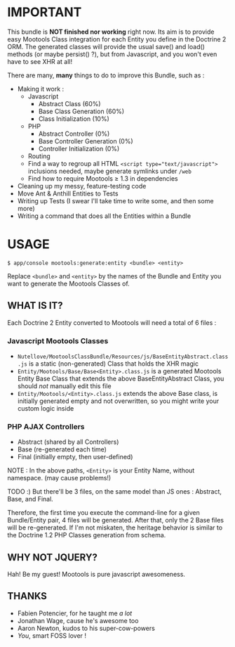 # IMPORTANT

This bundle is **NOT finished nor working** right now. Its aim is to provide easy Mootools Class integration for each Entity you define in the Doctrine 2 ORM.
The generated classes will provide the usual save() and load() methods (or maybe persist() ?), but from Javascript, and you won't even have to see XHR at all!

There are many, **many** things to do to improve this Bundle, such as :

* Making it work :
  * Javascript
    * Abstract Class (60%)
    * Base Class Generation (60%)
    * Class Initialization (10%)
  * PHP
    * Abstract Controller (0%)
    * Base Controller Generation (0%)
    * Controller Initialization (0%)
  * Routing
  * Find a way to regroup all HTML `<script type="text/javascript">` inclusions needed, maybe generate symlinks under `/web`
  * Find how to require Mootools ≥ 1.3 in dependencies
* Cleaning up my messy, feature-testing code
* Move Ant & Anthill Entities to Tests
* Writing up Tests (I swear I'll take time to write some, and then some more)
* Writing a command that does all the Entities within a Bundle

# USAGE

    $ app/console mootools:generate:entity <bundle> <entity>

Replace `<bundle>` and `<entity>` by the names of the Bundle and Entity you want to
generate the Mootools Classes of.

## WHAT IS IT?

Each Doctrine 2 Entity converted to Mootools will need a total of 6 files :

### Javascript Mootools Classes

* `Nutellove/MootoolsClassBundle/Resources/js/BaseEntityAbstract.class.js` is a static (non-generated) Class that holds the XHR magic
* `Entity/Mootools/Base/Base<Entity>.class.js` is a generated Mootools Entity Base Class that extends the above BaseEntityAbstract Class, you should *not* manually edit this file
* `Entity/Mootools/<Entity>.class.js` extends the above Base class, is initially generated empty and not overwritten, so you might write your custom logic inside 

### PHP AJAX Controllers

* Abstract (shared by all Controllers)
* Base (re-generated each time)
* Final (initially empty, then user-defined)

NOTE : In the above paths, `<Entity>` is your Entity Name, without namespace. (may cause problems!)

TODO :)
But there'll be 3 files, on the same model than JS ones : Abstract, Base, and Final.



Therefore, the first time you execute the command-line for a given Bundle/Entity pair, 4 files will be generated.
After that, only the 2 Base files will be re-generated.
If I'm not miskaten, the heritage behavior is similar to the Doctrine 1.2 PHP Classes generation from schema.

## WHY NOT JQUERY?

Hah! Be my guest!
Mootools is pure javascript awesomeness.

## THANKS

- Fabien Potencier, for he taught me *a lot*
- Jonathan Wage, cause he's awesome too
- Aaron Newton, kudos to his super-cow-powers
- *You*, smart FOSS lover !





